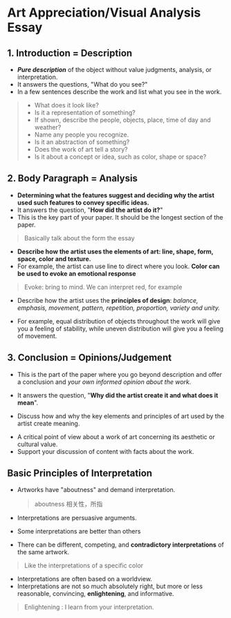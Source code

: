 # Art Appreciation/Visual Analysis Essay

## 1. Introduction = Description

* ***Pure description*** of the object without value judgments, analysis, or interpretation.
* It answers the questions, "What do you see?"
* In a few sentences describe the work and list what you see in the work.

> * What does it look like?
> * Is it a representation of something?
> * If shown, describe the people, objects, place, time of day and weather?
> * Name any people you recognize.
> *  Is it an abstraction of something?
> * Does the work of art tell a story?
> *  Is it about a concept or idea, such as color, shape or space?



## 2. Body Paragraph = Analysis

* **Determining what the features suggest and deciding why the artist used such features to convey specific ideas.**
* It answers the question, "**How did the artist do it?**"
* This is the key part of your paper. lt should be the longest section of the paper.

> Basically talk about the form the essay 

* **Describe how the artist uses the elements of art: line, shape, form, space, color and texture.**
* For example, the artist can use line to direct where you look. **Color can be used to evoke an emotional response**

> Evoke: bring to mind. We can interpret red, for example 

* Describe how the artist uses the **principles of design**: *balance, emphasis, movement, pattern, repetition, proportion, variety and unity.*

* For example, equal distribution of objects throughout the work will give you a feeling of stability, while uneven distribution will give you a feeling of movement.



## 3. Conclusion = Opinions/Judgement

* This is the part of the paper where you go beyond description and offer a conclusion and *your own informed opinion about the work.*
* It answers the question, "**Why did the artist create it and what does it mean**".

* Discuss how and why the key elements and principles of art used by the artist create meaning.

+ A critical point of view about a work of art concerning its aesthetic or cultural value.
+ Support your discussion of content with facts about the work.



## Basic Principles of Interpretation

* Artworks have "aboutness"  and demand interpretation.

  > aboutness 相关性，所指

* Interpretations are persuasive arguments.

* Some interpretations are better than others

* There can be different, competing, and **contradictory interpretations** of the same artwork.

> Like the interpretations of a specific color

* Interpretations are often based on a worldview.
* Interpretations are not so much absolutely right, but more or less reasonable, convincing, **enlightening**, and informative.

> Enlightening : I learn from your interpretation.

